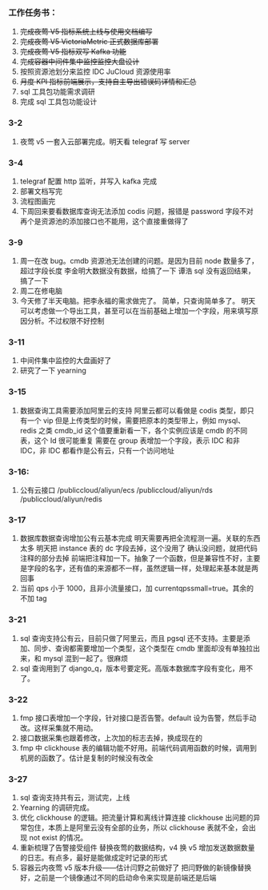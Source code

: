 ### 工作任务书：

1. ~~完成夜莺 V5 指标系统上线与使用文档编写~~
2. ~~完成夜莺 V5 VictoriaMetric 正式数据库部署~~
3. ~~完成夜莺 V5 指标双写 Kafka 功能~~
4. ~~完成容器中间件集中监控监控大盘设计~~
5. 按照资源池划分来监控 IDC JuCloud 资源使用率
6. ~~月度 KPI 指标前端展示，支持自主导出错误码详情和汇总~~
7. sql 工具包功能需求调研
8. 完成 sql 工具包功能设计

### 3-2

1. 夜莺 v5 一套入云部署完成。明天看 telegraf 写 server

### 3-4

1. telegraf 配置 http 监听，并写入 kafka 完成
2. 部署文档写完
3. 流程图画完
4. 下周回来要看数据库查询无法添加 codis 问题，报错是 password 字段不对
   再个是资源池的添加接口也不能用，这个直接重做得了

### 3-9

1. 周一在改 bug。cmdb 资源池无法创建的问题。是因为目前 node 数量多了，超过字段长度
   李金明大数据没有数据，给搞了一下
   谭浩 sql 没有返回结果，搞了一下
2. 周二在修电脑
3. 今天修了半天电脑。把李永福的需求做完了。
   简单，只查询简单多了。
   明天可以考虑做一个导出工具，甚至可以在当前基础上增加一个字段，用来填写原因分析。不过权限不好控制

### 3-11

1. 中间件集中监控的大盘画好了
2. 研究了一下 yearning

### 3-15

1. 数据查询工具需要添加阿里云的支持
   阿里云都可以看做是 codis 类型，即只有一个 vip
   但是上传类型的时候，需要把原本的类型带上，例如 mysql、redis 之类
   cmdb_id 这个值要重新看一下，各个实例应该是 cmdb 的不同表，这个 Id 很可能重复
   需要在 group 表增加一个字段，表示 IDC 和非 IDC，非 IDC 都看作是公有云，只有一个访问地址

### 3-16:

1. 公有云接口
   /publiccloud/aliyun/ecs
   /publiccloud/aliyun/rds
   /publiccloud/aliyun/redis

### 3-17

1. 数据库数据查询增加公有云基本完成
   明天需要再把全流程测一遍。关联的东西太多
   明天把 instance 表的 dc 字段去掉，这个没用了
   确认没问题，就把代码注释的部分去掉
   前端把注释加一下。抽象了一个函数，但是兼容性不好，主要是字段的名字，还有值的来源都不一样，虽然逻辑一样，处理起来基本就是两回事
2. 当前 qps 小于 1000，且非小流量接口，加 currentqpssmall=true。其余的不加 tag

### 3-21

1. sql 查询支持公有云，目前只做了阿里云，而且 pgsql 还不支持。主要是添加、同步、查询都需要增加一个类型，这个类型在 cmdb 里面却没有单独拉出来，和 mysql 混到一起了。很麻烦
2. sql 查询用到了 django_q，版本号要定死。高版本数据库字段有变化，用不了。

### 3-22

1. fmp 接口表增加一个字段，针对接口是否告警。default 设为告警，然后手动改。这样采集就不用动。
2. 接口数据采集也跟着修改，上次加的标志去掉，换成现在的
3. fmp 中 clickhouse 表的编辑功能不好用。前端代码调用函数的时候，调用到机房的函数了。估计是复制的时候没有改全

### 3-27

1. sql 查询支持共有云，测试完，上线
2. Yearning 的调研完成。
3. 优化 clickhouse 的逻辑。把流量计算和离线计算连接 clickhouse 出问题的异常包住，本质上是阿里云没有全部的业务，所以 clickhouse 表就不全，会出现 not exist 的情况。
4. 重新梳理了告警接受组件
   替换夜莺的数据结构，v4 换 v5
   增加发送数据数量的日志。有点多，最好是能做成定时记录的形式
5. 容器云内夜莺 v5 版本升级——估计闫野之前做好了
   把闫野做的新镜像替换好，之前是一个镜像通过不同的启动命令来实现是前端还是后端
